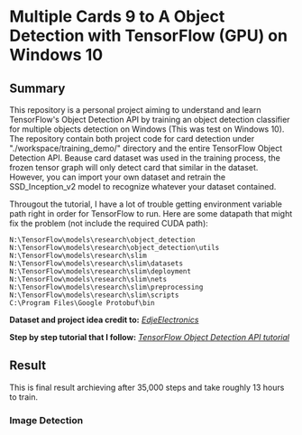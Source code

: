 # Multiple Cards 9 to A Object Detection with TensorFlow (GPU) on Windows 10

## Summary

This repository is a personal project aiming to understand and learn TensorFlow's Object Detection API by
training an object detection classifier for multiple objects detection on Windows (This was test on Windows 10).
The repository contain both project code for card detection under "./workspace/training_demo/" directory and the entire TensorFlow Object Detection API. Beause card dataset 
was used in the training process, the frozen tensor graph will only detect card that similar in the dataset. However, 
you can import your own dataset and retrain the SSD_Inception_v2 model to recognize whatever your dataset contained.

Througout the tutorial, I have a lot of trouble getting environment variable path right in order for TensorFlow to run.
Here are some datapath that might fix the problem (not include the required CUDA path):
```
N:\TensorFlow\models\research\object_detection
N:\TensorFlow\models\research\object_detection\utils
N:\TensorFlow\models\research\slim
N:\TensorFlow\models\research\slim\datasets
N:\TensorFlow\models\research\slim\deployment
N:\TensorFlow\models\research\slim\nets
N:\TensorFlow\models\research\slim\preprocessing
N:\TensorFlow\models\research\slim\scripts
C:\Program Files\Google Protobuf\bin

```

__Dataset and project idea credit to:__ [_EdjeElectronics_](https://github.com/EdjeElectronics/TensorFlow-Object-Detection-API-Tutorial-Train-Multiple-Objects-Windows-10)

__Step by step tutorial that I follow:__ [_TensorFlow Object Detection API tutorial_](https://tensorflow-object-detection-api-tutorial.readthedocs.io/en/latest/)


## Result

This is final result archieving after 35,000 steps and take roughly 13 hours to train.

### Image Detection
